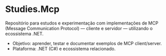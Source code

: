 # Studies.Mcp

Repositório para estudos e experimentação com implementações de MCP (Message Communication Protocol) — cliente e servidor — utilizando o ecossistema .NET.

- Objetivo: aprender, testar e documentar exemplos de MCP client/server.
- Plataforma: .NET (C#) e ecossistema relacionado.

